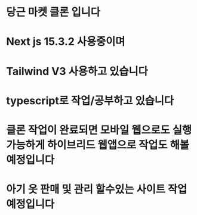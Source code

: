 # 당근 마켓 클론 입니다
#
# Next js  15.3.2 사용중이며
# Tailwind V3 사용하고 있습니다
# typescript로 작업/공부하고 있습니다
# 클론 작업이 완료되면 모바일 웹으로도 실행 가능하게 하이브리드 웹앱으로 작업도 해볼 예정입니다
# 아기 옷 판매 및 관리 할수있는 사이트 작업 예정입니다
